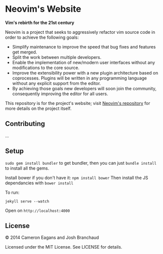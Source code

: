 # Neovim's Website

**Vim's rebirth for the 21st century**

Neovim is a project that seeks to aggressively refactor vim source code in
order to achieve the following goals:

* Simplify maintenance to improve the speed that bug fixes and features get
merged.
* Split the work between multiple developers.
* Enable the implementation of new/modern user interfaces without any
modifications to the core source.
* Improve the extensibility power with a new plugin architecture based on
coprocesses. Plugins will be written in any programming language without any
explicit support from the editor.
* By achieving those goals new developers will soon join the community,
consequently improving the editor for all users.

This repository is for the project's website; visit
[Neovim's repository](https://github.com/neovim/neovim) for more details on
the project itself.

## Contributing
...

## Setup
`sudo gem install bundler` to get bundler, then you can just `bundle install` to install all the gems. 

Install bower if you don't have it:
````npm install bower```` 
Then install the JS dependancies with `bower install` 

To run:
````
jekyll serve --watch
````
Open on `http://localhost:4000`

## License

&copy; 2014 Cameron Eagans and Josh Branchaud

Licensed under the MIT License. See LICENSE for details.
